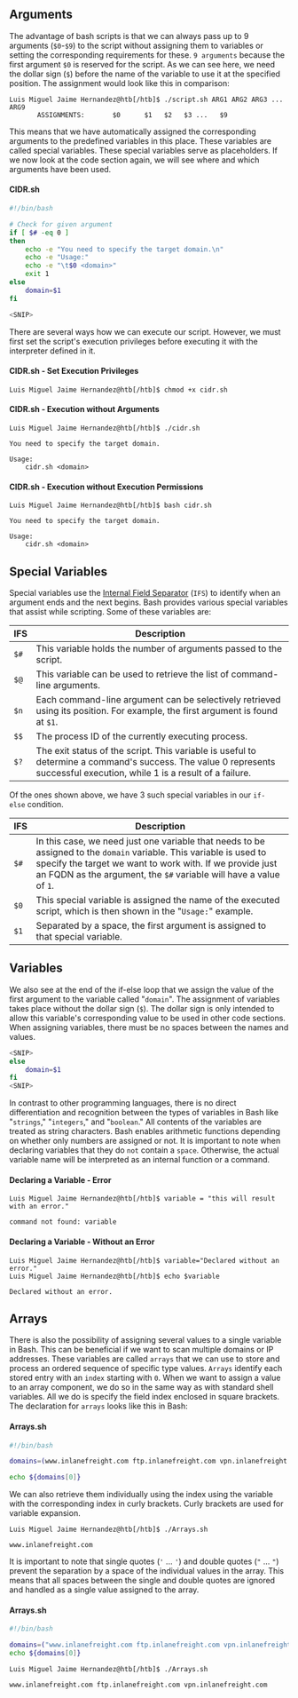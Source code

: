 ## Arguments

The advantage of bash scripts is that we can always pass up to 9 arguments (`$0`-`$9`) to the script without assigning them to variables or setting the corresponding requirements for these. `9 arguments` because the first argument `$0` is reserved for the script. As we can see here, we need the dollar sign (`$`) before the name of the variable to use it at the specified position. The assignment would look like this in comparison:

```shell-session
Luis Miguel Jaime Hernandez@htb[/htb]$ ./script.sh ARG1 ARG2 ARG3 ... ARG9
       ASSIGNMENTS:       $0      $1   $2   $3 ...   $9
```

This means that we have automatically assigned the corresponding arguments to the predefined variables in this place. These variables are called special variables. These special variables serve as placeholders. If we now look at the code section again, we will see where and which arguments have been used.

#### CIDR.sh

```bash
#!/bin/bash

# Check for given argument
if [ $# -eq 0 ]
then
	echo -e "You need to specify the target domain.\n"
	echo -e "Usage:"
	echo -e "\t$0 <domain>"
	exit 1
else
	domain=$1
fi

<SNIP>
```

There are several ways how we can execute our script. However, we must first set the script's execution privileges before executing it with the interpreter defined in it.

#### CIDR.sh - Set Execution Privileges

```shell-session
Luis Miguel Jaime Hernandez@htb[/htb]$ chmod +x cidr.sh
```

#### CIDR.sh - Execution without Arguments

```shell-session
Luis Miguel Jaime Hernandez@htb[/htb]$ ./cidr.sh

You need to specify the target domain.

Usage:
	cidr.sh <domain>
```

#### CIDR.sh - Execution without Execution Permissions

```shell-session
Luis Miguel Jaime Hernandez@htb[/htb]$ bash cidr.sh

You need to specify the target domain.

Usage:
	cidr.sh <domain>
```

## Special Variables

Special variables use the [Internal Field Separator](https://bash.cyberciti.biz/guide/$IFS) (`IFS`) to identify when an argument ends and the next begins. Bash provides various special variables that assist while scripting. Some of these variables are:

| **IFS** | **Description**                                                                                                                                                         |
| ------- | ----------------------------------------------------------------------------------------------------------------------------------------------------------------------- |
| `$#`    | This variable holds the number of arguments passed to the script.                                                                                                       |
| `$@`    | This variable can be used to retrieve the list of command-line arguments.                                                                                               |
| `$n`    | Each command-line argument can be selectively retrieved using its position. For example, the first argument is found at `$1`.                                           |
| `$$`    | The process ID of the currently executing process.                                                                                                                      |
| `$?`    | The exit status of the script. This variable is useful to determine a command's success. The value 0 represents successful execution, while 1 is a result of a failure. |

Of the ones shown above, we have 3 such special variables in our `if-else` condition.

| **IFS** | **Description**                                                                                                                                                                                                                                       |
| ------- | ----------------------------------------------------------------------------------------------------------------------------------------------------------------------------------------------------------------------------------------------------- |
| `$#`    | In this case, we need just one variable that needs to be assigned to the `domain` variable. This variable is used to specify the target we want to work with. If we provide just an FQDN as the argument, the `$#` variable will have a value of `1`. |
| `$0`    | This special variable is assigned the name of the executed script, which is then shown in the "`Usage:`" example.                                                                                                                                     |
| `$1`    | Separated by a space, the first argument is assigned to that special variable.                                                                                                                                                                        |

## Variables

We also see at the end of the if-else loop that we assign the value of the first argument to the variable called "`domain`". The assignment of variables takes place without the dollar sign (`$`). The dollar sign is only intended to allow this variable's corresponding value to be used in other code sections. When assigning variables, there must be no spaces between the names and values.

```bash
<SNIP>
else
	domain=$1
fi
<SNIP>
```

In contrast to other programming languages, there is no direct differentiation and recognition between the types of variables in Bash like "`strings`," "`integers`," and "`boolean`." All contents of the variables are treated as string characters. Bash enables arithmetic functions depending on whether only numbers are assigned or not. It is important to note when declaring variables that they do `not` contain a `space`. Otherwise, the actual variable name will be interpreted as an internal function or a command.

#### Declaring a Variable - Error

```shell-session
Luis Miguel Jaime Hernandez@htb[/htb]$ variable = "this will result with an error."

command not found: variable
```

#### Declaring a Variable - Without an Error

```shell-session
Luis Miguel Jaime Hernandez@htb[/htb]$ variable="Declared without an error."
Luis Miguel Jaime Hernandez@htb[/htb]$ echo $variable

Declared without an error.
```

## Arrays

There is also the possibility of assigning several values to a single variable in Bash. This can be beneficial if we want to scan multiple domains or IP addresses. These variables are called `arrays` that we can use to store and process an ordered sequence of specific type values. `Arrays` identify each stored entry with an `index` starting with `0`. When we want to assign a value to an array component, we do so in the same way as with standard shell variables. All we do is specify the field index enclosed in square brackets. The declaration for `arrays` looks like this in Bash:

#### Arrays.sh

```bash
#!/bin/bash

domains=(www.inlanefreight.com ftp.inlanefreight.com vpn.inlanefreight.com www2.inlanefreight.com)

echo ${domains[0]}
```

We can also retrieve them individually using the index using the variable with the corresponding index in curly brackets. Curly brackets are used for variable expansion.

```shell-session
Luis Miguel Jaime Hernandez@htb[/htb]$ ./Arrays.sh

www.inlanefreight.com
```

It is important to note that single quotes (`'` ... `'`) and double quotes (`"` ... `"`) prevent the separation by a space of the individual values in the array. This means that all spaces between the single and double quotes are ignored and handled as a single value assigned to the array.

#### Arrays.sh

```bash
#!/bin/bash

domains=("www.inlanefreight.com ftp.inlanefreight.com vpn.inlanefreight.com" www2.inlanefreight.com)
echo ${domains[0]}
```

```shell-session
Luis Miguel Jaime Hernandez@htb[/htb]$ ./Arrays.sh

www.inlanefreight.com ftp.inlanefreight.com vpn.inlanefreight.com
```


